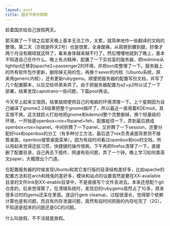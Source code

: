 ```yaml
--- 
layout: post
title: 国庆节两天假期
---
```

趁着国庆给自己放假两天。

那天踢了一下球之后那天晚上基本无法工作，太累，就简单地作一些翻译的文档的整理。第二天（亦就是昨天2号）也是很累，全身酸痛，从肩膀到腰到腿，好像才两个月没有踢球就这样了，看来身体越来越不行了。然后懵懵地就到了晚上，基本不知道自己在作什么，晚上有点精神，配置了一下实验室的服务器，把redmine从lighttpd迁移到apache2+passenger2的环境，并把svn库整理了一下。服务器上的所有软件包作更新，删除掉无用的包，再换个sever的内核（Ubuntu系统，原来用generic内核），还有更新rubygems。顺便把服务器的配置写份文档，并写了几个配置脚本，以后交给师弟来弄了。由于把服务器配置为a2+p2所以试了一下部署，结果发现capistrano一些问题，下篇post再谈。

今天早上起来又很困，结果就顺便把自己的电脑的环境清理一下。上个星期因为自己编译了gnome2.24结果把整个gnome搞坏了，所以最近一直用着KDEmod，其实很不爽。这次就趁火打劫地把gnome和kdemod整个完整删掉，换个轻量级的环境，一开始是openbox+rox+fbpanel+feh，配置挺烦一下，弄到最后换成openbox+rox+lxpanel。中间折腾了一下panel，又折腾了一下session，还要分配好rox和openbox的分工（有多种分工方法，最后选了rox负责桌面背景但不接管桌面，openbox接管桌面菜单）。因为有段时间看过openbox和rox的文档，所以用起来觉得还挺习惯，快捷键的操作很爽。下午再把firefox清理了一下，直接删了配置目录，自己再去下插件，网速有些问题，弄了一个钟。晚上学习如何查英文paper，大概摸出个门道。

在配置服务器的时候发现Ubuntu和其它发行版的目录结构差好多，比如apache的配置方法和在arch和贱兔的差好多，模块和站点的设置竟然是要在XX-available目录的文件link到XX-enable目录中，不是直接写个文件丢进去。本来还想配个git仓库的，后来觉得算了。在清理系统时，发现旧的rubygems竟然占了1G多，原来很多过时的gems还呆在里面。遂运行gem cleanup，过程很漫长，觉得那个依赖计算也是有问题，而且有内存泄漏问题，竟然有段时间把我的内存吃完了（2G），不知道是程序的问题还是GC的问题。

什么叫放假，不干活就是放假。
